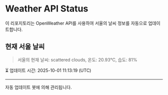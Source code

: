 
# Weather API Status

이 리포지토리는 OpenWeather API를 사용하여 서울의 날씨 정보를 자동으로 업데이트합니다.

## 현재 서울 날씨
> 서울의 현재 날씨: scattered clouds, 온도: 20.93°C, 습도: 81%

⏳ 업데이트 시간: 2025-10-01 11:13:19 (UTC)

---
자동 업데이트 봇에 의해 관리됩니다.
